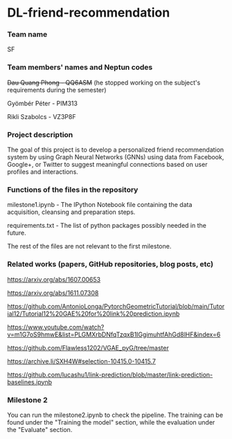 # DL-friend-recommendation

### Team name

SF

### Team members' names and Neptun codes

~~Dau Quang Phong - QQ6ASM~~ (he stopped working on the subject's requirements during the semester)

Gyömbér Péter - PIM313

Rikli Szabolcs - VZ3P8F

### Project description

The goal of this project is to develop a personalized friend recommendation system by using Graph Neural Networks (GNNs) using data from Facebook, Google+, or Twitter to suggest meaningful connections based on user profiles and interactions.

### Functions of the files in the repository

milestone1.ipynb - The IPython Notebook file containing the data acquisition, cleansing and preparation steps.

requirements.txt - The list of python packages possibly needed in the future.

The rest of the files are not relevant to the first milestone.

### Related works (papers, GitHub repositories, blog posts, etc)

https://arxiv.org/abs/1607.00653

https://arxiv.org/abs/1611.07308

https://github.com/AntonioLonga/PytorchGeometricTutorial/blob/main/Tutorial12/Tutorial12%20GAE%20for%20link%20prediction.ipynb

https://www.youtube.com/watch?v=m1G7oS9hmwE&list=PLGMXrbDNfqTzqxB1IGgimuhtfAhGd8lHF&index=6

https://github.com/Flawless1202/VGAE_pyG/tree/master

https://archive.li/SXH4W#selection-10415.0-10415.7

https://github.com/lucashu1/link-prediction/blob/master/link-prediction-baselines.ipynb

### Milestone 2

You can run the milestone2.ipynb to check the pipeline. The training can be found under the "Training the model" section, while the evaluation under the "Evaluate" section.
